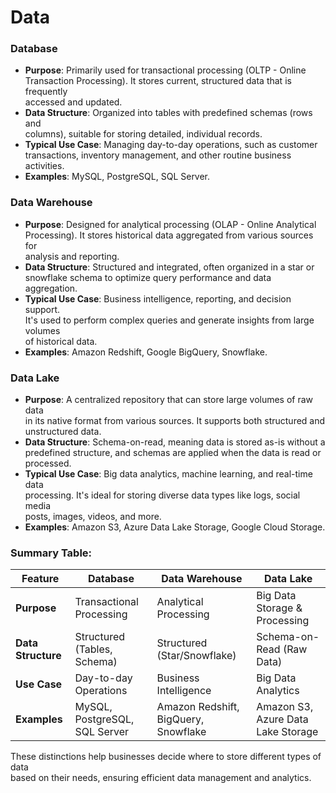 # Data




### Database
- **Purpose**: Primarily used for transactional processing (OLTP - Online  
  Transaction Processing). It stores current, structured data that is frequently  
  accessed and updated.  
- **Data Structure**: Organized into tables with predefined schemas (rows and  
  columns), suitable for storing detailed, individual records.  
- **Typical Use Case**: Managing day-to-day operations, such as customer  
  transactions, inventory management, and other routine business activities.  
- **Examples**: MySQL, PostgreSQL, SQL Server.  
  
### Data Warehouse
- **Purpose**: Designed for analytical processing (OLAP - Online Analytical  
  Processing). It stores historical data aggregated from various sources for  
  analysis and reporting.  
- **Data Structure**: Structured and integrated, often organized in a star or  
  snowflake schema to optimize query performance and data aggregation.  
- **Typical Use Case**: Business intelligence, reporting, and decision support.  
  It's used to perform complex queries and generate insights from large volumes  
  of historical data.  
- **Examples**: Amazon Redshift, Google BigQuery, Snowflake.  
  
### Data Lake
- **Purpose**: A centralized repository that can store large volumes of raw data  
  in its native format from various sources. It supports both structured and  
  unstructured data.  
- **Data Structure**: Schema-on-read, meaning data is stored as-is without a  
  predefined structure, and schemas are applied when the data is read or  
  processed.  
- **Typical Use Case**: Big data analytics, machine learning, and real-time data  
  processing. It's ideal for storing diverse data types like logs, social media  
  posts, images, videos, and more.  
- **Examples**: Amazon S3, Azure Data Lake Storage, Google Cloud Storage.  

### Summary Table:

| Feature                  | Database                   | Data Warehouse             | Data Lake                    |
|--------------------------|----------------------------|----------------------------|------------------------------|
| **Purpose**              | Transactional Processing   | Analytical Processing      | Big Data Storage & Processing|
| **Data Structure**       | Structured (Tables, Schema)| Structured (Star/Snowflake)| Schema-on-Read (Raw Data)    |
| **Use Case**             | Day-to-day Operations      | Business Intelligence      | Big Data Analytics           |
| **Examples**             | MySQL, PostgreSQL, SQL Server | Amazon Redshift, BigQuery, Snowflake | Amazon S3, Azure Data Lake Storage|

These distinctions help businesses decide where to store different types of data  
based on their needs, ensuring efficient data management and analytics.  

